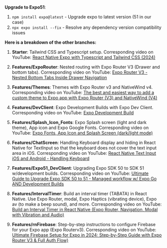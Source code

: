 **Upgrade to Expo51**:
1. ```npm install expo@latest``` - Upgrade expo to latest version (51 in our case)
2. ```npx expo install --fix``` - Resolve any dependency version compatibility issues

**Here is a breakdown of the other branches:**

1. **Starter**: Tailwind CSS and Typescript setup. Corresponding video on YouTube: [React Native Expo with Typescript and Tailwind CSS (2024)](https://www.youtube.com/watch?v=9SdmwQPblBI)

2. **Features/ExpoRouter**: Nested routing with Expo Router V3 (Drawer and bottom tabs). Corresponding video on YouTube: [Expo Router V3 - Nested Bottom Tabs Inside Drawer Navigation](https://youtu.be/wOdz4XyMU7c)

3. **Features/Themes**: Themes with Expo Router v3 and NativeWind v4. Corresponding video on YouTube: [The best and easiest way to add a custom theme to Expo app with Expo Router (V3) and NativeWind (V4)](https://youtu.be/O6SYukr2zd0)

4. **Features/DevClient**: Expo Development Builds with Expo Dev Client. Corresponding video on YouTube: [Expo Development Build](https://youtu.be/C04MMx3ucO0)

5. **Features/Splash_Icon_Fonts**: Expo Splash screen (light and dark theme), App icon and Expo Google Fonts. Corresponding video on YouTube: [Expo Fonts, App Icon and Splash Screen (dark/light mode)](https://youtu.be/jEKdBqTclME)

6. **Features/ChatScreen**: Handling Keyboard display and hiding in React Native for TextInput so that the keyboard does not cover the text input area in iOS. Corresponding video on YouTube: [React Native Text Input iOS and Android - Handling Keyboard](https://youtu.be/DuspDGuR58Q)

7. **Features/Expo51_DevClient**: Upgrading Expo SDK 50 to SDK 51 w/development builds. Corresponding video on YouTube: [Ultimate Guide to Upgrade Expo SDK 50 to 51 - Managed workflow w/ Expo Go AND Development Builds](https://youtu.be/2gM8hg9W-J0)

8. **Features/IntervalTimer**: Build an interval timer (TABATA) in React Native. Use Expo Router, modal, Expo Haptics (vibrating device), Expo av (to make a beep sound), and more. Corresponding video on YouTube: [Build an Interval Timer in React Native (Expo Router, Navigation, Modal with Vibration and Audio)](https://youtu.be/ZU51gVaHHKs)

9. **Features/rnFirebase**: Step-by-step instructions to configure Firebase for your Expo app (Expo Routerv3). Corresponding video on YouTube: [Ultimate Firebase Setup for Expo in 2024: Step-by-Step Guide with Expo Router V3 & Full Auth Flow)](https://youtu.be/U5K-SfIOmZs)